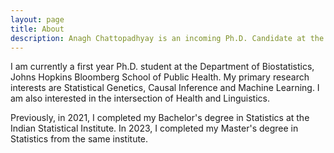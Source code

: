 ```yaml
---
layout: page
title: About
description: Anagh Chattopadhyay is an incoming Ph.D. Candidate at the Department of Biostatistics, Johns Hopkins Bloomberg School of Public Health.
---
```


I am currently a first year Ph.D. student at the Department of Biostatistics, Johns Hopkins Bloomberg School of Public Health. My primary research interests are Statistical Genetics, Causal Inference and Machine Learning. I am also interested in the intersection of Health and Linguistics.

Previously, in 2021, I completed my Bachelor's degree in Statistics at the Indian Statistical Institute. In 2023, I completed my Master's degree in Statistics from the same institute.
